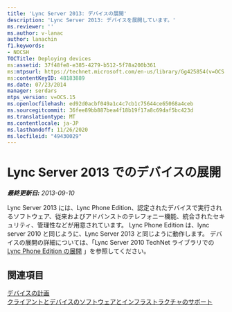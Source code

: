 ```yaml
---
title: 'Lync Server 2013: デバイスの展開'
description: 'Lync Server 2013: デバイスを展開しています。'
ms.reviewer: ''
ms.author: v-lanac
author: lanachin
f1.keywords:
- NOCSH
TOCTitle: Deploying devices
ms:assetid: 37f48fe8-e385-4279-b512-5f78a200b361
ms:mtpsurl: https://technet.microsoft.com/en-us/library/Gg425854(v=OCS.15)
ms:contentKeyID: 48183889
ms.date: 07/23/2014
manager: serdars
mtps_version: v=OCS.15
ms.openlocfilehash: ed92d0acbf049a1c4c7cb1c75644ce65068a4ceb
ms.sourcegitcommit: 36fee89bb887bea4f18b19f17a8c69daf5bc423d
ms.translationtype: MT
ms.contentlocale: ja-JP
ms.lasthandoff: 11/26/2020
ms.locfileid: "49430029"
---
```

# <a name="deploying-devices-in-lync-server-2013"></a>Lync Server 2013 でのデバイスの展開

<div data-xmlns="http://www.w3.org/1999/xhtml">

<div class="topic" data-xmlns="http://www.w3.org/1999/xhtml" data-msxsl="urn:schemas-microsoft-com:xslt" data-cs="https://msdn.microsoft.com/">

<div data-asp="https://msdn2.microsoft.com/asp">



</div>

<div id="mainSection">

<div id="mainBody">

<span> </span>

_**最終更新日:** 2013-09-10_

Lync Server 2013 には、Lync Phone Edition、認定されたデバイスで実行されるソフトウェア、従来およびアドバンストのテレフォニー機能、統合されたセキュリティ、管理性などが用意されています。 Lync Phone Edition は、lync server 2010 と同じように、Lync Server 2013 と同じように動作します。 デバイスの展開の詳細については、「Lync Server 2010 TechNet ライブラリでの [Lync Phone Edition の展開](https://go.microsoft.com/fwlink/p/?linkid=285880) 」を参照してください。

<div>

## <a name="see-also"></a>関連項目


[デバイスの計画](https://go.microsoft.com/fwlink/p/?linkid=285881)  
[クライアントとデバイスのソフトウェアとインフラストラクチャのサポート](https://go.microsoft.com/fwlink/p/?linkid=285882)  
  

</div>

</div>

<span> </span>

</div>

</div>

</div>

